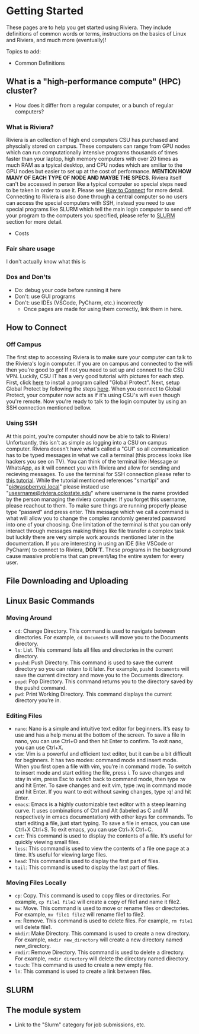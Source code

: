 # Getting Started
These pages are to help you get started using Riviera.
They include definitions of common words or terms, instructions on the basics of Linux and Riviera, and much more (eventually)!

Topics to add:
- Common Definitions
## What is a "high-performance compute" (HPC) cluster?
  - How does it differ from a regular computer, or a bunch of regular computers?
### What is Riviera?
  Riviera is an collection of high end computers CSU has purchased and physcially stored on campus. These computers can range from GPU nodes which can run computationally intensive programs thousands of times faster than your laptop, high memory computers with over 20 times as much RAM as a tpyical desktop, and CPU nodes which are smiliar to the GPU nodes but easier to set up at the cost of performance. **MENTION HOW MANY OF EACH TYPE OF NODE AND MAYBE THE SPECS**. Riviera itself can't be accessed in person like a typical computer so special steps need to be taken in order to use it. Please see [How to Connect](#how-to-connect) for more detail. Connecting to Riviera is also done through a central computer so no users can access the special computers with SSH, instead you need to use special programs like SLURM which tell the main login computer to send off your program to the computers you specified, please refer to [SLURM](#slurm) section for more detail.
  - Costs
### Fair share usage
  I don't actually know what this is
### Dos and Don'ts
  - Do: debug your code before running it here
  - Don't: use GUI programs
  - Don't: use IDEs (VSCode, PyCharm, etc.) incorrectly
    - Once pages are made for using them correctly, link them in here.
## How to Connect 
  ### Off Campus
  The first step to accessing Riviera is to make sure your computer can talk to the Riviera's login computer. If you are on campus and connected to the wifi then you're good to go! If not you need to set up and connect to the CSU VPN. Luckily, CSU IT has a very good tutorial with pictures for each step. First, click [here](https://it.colostate.edu/cybersecurity/globalprotect-vpn/#install-agent) to install a program called "Global Protect". Next, setup Global Protect by following the steps [here](https://it.colostate.edu/cybersecurity/globalprotect-vpn/#gp-connect-PC-mac). When you connect to Global Protect, your computer now acts as if it's using CSU's wifi even though you're remote. Now you're ready to talk to the login computer by using an SSH connection mentioned bellow.
 ### Using SSH
 At this point, you're computer should now be able to talk to Riviera! Unfortuantly, this isn't as simple as logging into a CSU on campus computer. Riviera doesn't have what's called a "GUI" so all communication has to be typed messages in what we call a terminal (this process looks like hackers you see on TV). You can think of the terminal like iMessage or WhatsApp, as it will connect you with Riviera and allow for sending and recieving messages. To use the terminal for SSH connection please refer to [this tutorial](https://www.tomshardware.com/how-to/use-ssh-connect-to-remote-computer). While the tutorial mentioned references "smartipi" and "pi@raspberrypi.local" please instaed use "usesrname@riviera.colostate.edu" where username is the name provided by the person managing the riviera computer. If you forget this username, please reachout to them.
 To make sure things are running properly please type "passwd" and press enter. This message which we call a command is what will allow you to change the complex randomly generated password into one of your choosing.
 One limitation of the terminal is that you can only interact through messages making things like file transfer a complex task but luckily there are very simple work arounds mentioned later in the documentation.
 If you are interesting in using an IDE (like VSCode or PyCharm) to connect to Riviera, **DON'T**. These programs in the background cause massive problems that can prevent/lag the entire system for every user. 

## File Downloading and Uploading

## Linux Basic Commands
### Moving Around
- `cd`: Change Directory. This command is used to navigate between directories. For example, `cd Documents` will move you to the Documents directory.
- `ls`: List. This command lists all files and directories in the current directory.
- `pushd`: Push Directory. This command is used to save the current directory so you can return to it later. For example, `pushd Documents` will save the current directory and move you to the Documents directory.
- `popd`: Pop Directory. This command returns you to the directory saved by the pushd command.
- `pwd`: Print Working Directory. This command displays the current directory you’re in.
### Editing Files
- `nano`: Nano is a simple and intuitive text editor for beginners. It’s easy to use and has a help menu at the bottom of the screen. To save a file in nano, you can use Ctrl+O and then hit Enter to confirm. To exit nano, you can use Ctrl+X.
- `vim`: Vim is a powerful and efficient text editor, but it can be a bit difficult for beginners. It has two modes: command mode and insert mode. When you first open a file with vim, you’re in command mode. To switch to insert mode and start editing the file, press i. To save changes and stay in vim, press Esc to switch back to command mode, then type :w and hit Enter. To save changes and exit vim, type :wq in command mode and hit Enter. If you want to exit without saving changes, type :q! and hit Enter.
- `emacs`: Emacs is a highly customizable text editor with a steep learning curve. It uses combinations of Ctrl and Alt (labeled as C and M respectively in emacs documentation) with other keys for commands. To start editing a file, just start typing. To save a file in emacs, you can use Ctrl+X Ctrl+S. To exit emacs, you can use Ctrl+X Ctrl+C.
- `cat`: This command is used to display the contents of a file. It’s useful for quickly viewing small files.
- `less`: This command is used to view the contents of a file one page at a time. It’s useful for viewing large files.
- `head`: This command is used to display the first part of files.
- `tail`: This command is used to display the last part of files.
### Moving Files Locally
- `cp`: Copy. This command is used to copy files or directories. For example, `cp file1 file2` will create a copy of file1 and name it file2.
- `mv`: Move. This command is used to move or rename files or directories. For example, `mv file1 file2` will rename file1 to file2.
- `rm`: Remove. This command is used to delete files. For example, `rm file1` will delete file1.
- `mkdir`: Make Directory. This command is used to create a new directory. For example, `mkdir new_directory` will create a new directory named new_directory.
- `rmdir`: Remove Directory. This command is used to delete a directory. For example, `rmdir directory` will delete the directory named directory.
- `touch`: This command is used to create a new empty file.
- `ln`: This command is used to create a link between files.

## SLURM
## The module system
- Link to the "Slurm" category for job submissions, etc.
